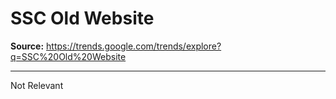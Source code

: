 # SSC Old Website

**Source:** https://trends.google.com/trends/explore?q=SSC%20Old%20Website

---

Not Relevant
